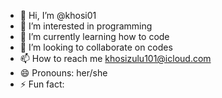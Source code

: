 - 👋 Hi, I’m @khosi01
- 👀 I’m interested in programming
- 🌱 I’m currently learning how to code
- 💞️ I’m looking to collaborate on codes
- 📫 How to reach me khosizulu101@icloud.com
- 😄 Pronouns: her/she
- ⚡ Fun fact: 

<!---
khosi01/khosi01 is a ✨ special ✨ repository because its `README.md` (this file) appears on your GitHub profile.
You can click the Preview link to take a look at your changes.
--->
